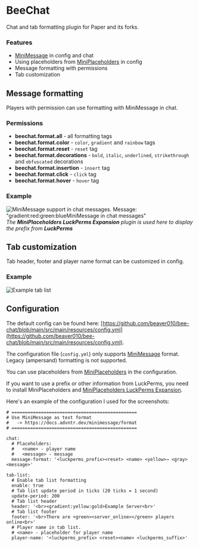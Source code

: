 # BeeChat
Chat and tab formatting plugin for Paper and its forks.
### Features
- [MiniMessage](https://docs.advntr.dev/minimessage/format.html) in config and chat
- Using placeholders from [MiniPlaceholders](https://modrinth.com/plugin/miniplaceholders) in config
- Message formatting with permissions
- Tab customization

## Message formatting
Players with permission can use formatting with MiniMessage in chat.

### Permissions
- **beechat.format.all** - all formatting tags
- **beechat.format.color** - `color`, `gradient` and `rainbow` tags
- **beechat.format.reset** - `reset` tag
- **beechat.format.decorations** - `bold`, `italic`, `underlined`, `strikethrough` and `obfuscated` decorations
- **beechat.format.insertion** - `insert` tag
- **beechat.format.click** - `click` tag
- **beechat.format.hover** - `hover` tag

### Example
![MiniMessage support in chat messages. Message: "<gradient:red:green:blue><b>MiniMessage</b> in chat messages"](https://cdn.modrinth.com/data/cached_images/3e62983eb618d1df5747f697c433811dd3b5922c.png)
_The **MiniPlaceholders LuckPerms Expansion** plugin is used here to display the prefix from **LuckPerms**_

## Tab customization
Tab header, footer and player name format can be customized in config.

### Example
![Example tab list](https://cdn.modrinth.com/data/cached_images/6c4cec84f34910c20872e2ce60347cd9867e95e5.jpeg)

## Configuration
The default config can be found here: [https://github.com/beaver010/bee-chat/blob/main/src/main/resources/config.yml](https://github.com/beaver010/bee-chat/blob/main/src/main/resources/config.yml).

The configuration file (`config.yml`) only supports [MiniMessage](https://docs.advntr.dev/minimessage/format.html) format. Legacy (ampersand) formatting is not supported.

You can use placeholders from [MiniPlaceholders](https://modrinth.com/plugin/miniplaceholders) in the configuration.

If you want to use a prefix or other information from LuckPerms, you need to install MiniPlaceholders and [MiniPlaceholders LuckPerms Expansion](https://modrinth.com/plugin/luckperms-expansion).

Here's an example of the configuration I used for the screenshots:

```
# ===============================================
# Use MiniMessage as text format
#   -> https://docs.advntr.dev/minimessage/format
# ===============================================

chat:
  # Placeholders:
  #   <name> - player name
  #   <message> - message
  message-format: '<luckperms_prefix><reset> <name> <yellow>→ <gray><message>'

tab-list:
  # Enable tab list formatting
  enable: true
  # Tab list update period in ticks (20 ticks = 1 second)
  update-period: 200
  # Tab list header
  header: '<br><gradient:yellow:gold>Example Server<br>'
  # Tab list footer
  footer: '<br>There are <green><server_online></green> players online<br>'
  # Player name in tab list.
  # <name> - placeholder for player name
  player-name: '<luckperms_prefix> <reset><name> <luckperms_suffix>'
```
